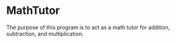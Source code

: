 # MathTutor
The purpose of this program is to act as a math tutor for addition, subtraction, and multiplication.
